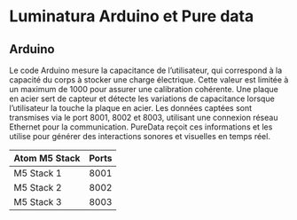 # Luminatura Arduino et Pure data

## Arduino 

Le code Arduino mesure la capacitance de l’utilisateur, qui correspond à la capacité du corps à stocker une charge électrique. Cette valeur est limitée à un maximum de 1000 pour assurer une calibration cohérente. Une plaque en acier sert de capteur et détecte les variations de capacitance lorsque l’utilisateur la touche la plaque en acier. Les données captées sont transmises via le port 8001, 8002 et 8003, utilisant une connexion réseau Ethernet pour la communication. PureData reçoit ces informations et les utilise pour générer des interactions sonores et visuelles en temps réel.

| Atom M5 Stack   | Ports    |
| ---------- | -------- |
| M5 Stack 1 | 8001 |
| M5 Stack 2 | 8002 |
| M5 Stack 3 | 8003 |
